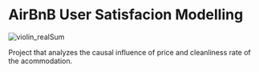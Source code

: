 # AirBnB User Satisfacion Modelling

![violin_realSum](https://github.com/Rian-Freitas/airbnb_satisfaction_modelling/assets/85463854/15dfac07-5ba7-4dc5-b182-90d627990175)


Project that analyzes the causal influence of price and cleanliness rate of the acommodation.

